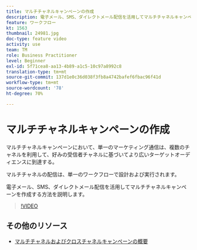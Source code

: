 ```yaml
---
title: マルチチャネルキャンペーンの作成
description: 電子メール、SMS、ダイレクトメール配信を活用してマルチチャネルキャンペーンを作成する方法を説明します。
feature: ワークフロー
kt: 1563
thumbnail: 24981.jpg
doc-type: feature video
activity: use
team: TM
role: Business Practitioner
level: Beginner
exl-id: 5f71cea8-aa13-4b89-a1c5-10c97a8992c8
translation-type: tm+mt
source-git-commit: 137d1e0c36d038f3fb8a4742bafef6fbac96f41d
workflow-type: tm+mt
source-wordcount: '78'
ht-degree: 70%

---
```


# マルチチャネルキャンペーンの作成

マルチチャネルキャンペーンにおいて、単一のマーケティング通信は、複数のチャネルを利用して、好みの受信者チャネルに基づいてより広いターゲットオーディエンスに到達する。

マルチチャネルの配信は、単一のワークフローで設計および実行されます。

電子メール、SMS、ダイレクトメール配信を活用してマルチチャネルキャンペーンを作成する方法を説明します。

>[!VIDEO](https://video.tv.adobe.com/v/24981?quality=12)

## その他のリソース

* [マルチチャネルおよびクロスチャネルキャンペーンの概要](/help/orchestrating-campaigns/introduction-to-cross-and-multi-channel-campaigns.md)
